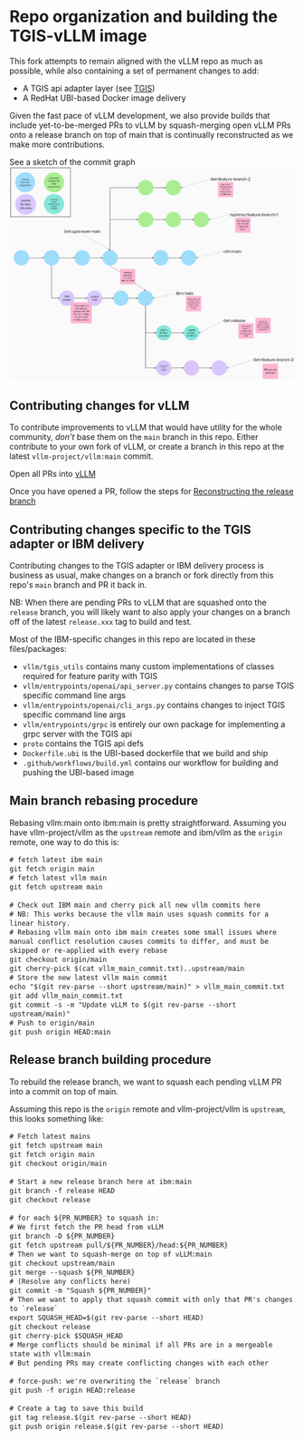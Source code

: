 # Repo organization and building the TGIS-vLLM image

This fork attempts to remain aligned with the vLLM repo as much as possible,
while also containing a set of permanent changes to add:
- A TGIS api adapter layer (see [TGIS](https://github.com/IBM/text-generation-inference))
- A RedHat UBI-based Docker image delivery

Given the fast pace of vLLM development, we also provide builds that include yet-to-be-merged
PRs to vLLM by squash-merging open vLLM PRs onto a release branch on top of main that is continually
reconstructed as we make more contributions.

See a sketch of the commit graph
![vllm commit strategy](docs/source/assets/tgis-vllm-repo.png)

## Contributing changes for vLLM

To contribute improvements to vLLM that would have utility for the whole community, _don't_ base them on the `main` branch in this repo.
Either contribute to your own fork of vLLM, or create a branch in this repo at the latest `vllm-project/vllm:main` commit.

Open all PRs into [vLLM](https://github.com/vllm-project/vllm)

Once you have opened a PR, follow the steps for [Reconstructing the release branch](#release-branch-building-procedure)

## Contributing changes specific to the TGIS adapter or IBM delivery

Contributing changes to the TGIS adapter or IBM delivery process is business as usual, 
make changes on a branch or fork directly from this repo's `main` branch and PR it back in.

NB: When there are pending PRs to vLLM that are squashed onto the `release` branch, you will likely want to also apply your
changes on a branch off of the latest `release.xxx` tag to build and test.

Most of the IBM-specific changes in this repo are located in these files/packages:
- `vllm/tgis_utils` contains many custom implementations of classes required for feature parity with TGIS
- `vllm/entrypoints/openai/api_server.py` contains changes to parse TGIS specific command line args
- `vllm/entrypoints/openai/cli_args.py` contains changes to inject TGIS specific command line args
- `vllm/entrypoints/grpc` is entirely our own package for implementing a grpc server with the TGIS api
- `proto` contains the TGIS api defs
- `Dockerfile.ubi` is the UBI-based dockerfile that we build and ship
- `.github/workflows/build.yml` contains our workflow for building and pushing the UBI-based image

## Main branch rebasing procedure

Rebasing vllm:main onto ibm:main is pretty straightforward. Assuming you have vllm-project/vllm as the
`upstream` remote and ibm/vllm as the `origin` remote, one way to do this is:
```shell
# fetch latest ibm main
git fetch origin main
# fetch latest vllm main
git fetch upstream main

# Check out IBM main and cherry pick all new vllm commits here
# NB: This works because the vllm main uses squash commits for a linear history.
# Rebasing vllm main onto ibm main creates some small issues where manual conflict resolution causes commits to differ, and must be skipped or re-applied with every rebase
git checkout origin/main
git cherry-pick $(cat vllm_main_commit.txt)..upstream/main
# Store the new latest vllm main commit
echo "$(git rev-parse --short upstream/main)" > vllm_main_commit.txt
git add vllm_main_commit.txt
git commit -s -m "Update vLLM to $(git rev-parse --short upstream/main)"
# Push to origin/main
git push origin HEAD:main
```

## Release branch building procedure

To rebuild the release branch, we want to squash each pending vLLM PR into a commit on top of main.

Assuming this repo is the `origin` remote and vllm-project/vllm is `upstream`, this looks something like:
```shell
# Fetch latest mains
git fetch upstream main
git fetch origin main
git checkout origin/main

# Start a new release branch here at ibm:main
git branch -f release HEAD
git checkout release

# for each ${PR_NUMBER} to squash in:
# We first fetch the PR head from vLLM
git branch -D ${PR_NUMBER}
git fetch upstream pull/${PR_NUMBER}/head:${PR_NUMBER}
# Then we want to squash-merge on top of vLLM:main
git checkout upstream/main
git merge --squash ${PR_NUMBER}
# (Resolve any conflicts here)
git commit -m "Squash ${PR_NUMBER}"
# Then we want to apply that squash commit with only that PR's changes to `release`
export SQUASH_HEAD=$(git rev-parse --short HEAD)
git checkout release
git cherry-pick $SQUASH_HEAD
# Merge conflicts should be minimal if all PRs are in a mergeable state with vllm:main
# But pending PRs may create conflicting changes with each other 

# force-push: we're overwriting the `release` branch
git push -f origin HEAD:release

# Create a tag to save this build
git tag release.$(git rev-parse --short HEAD)
git push origin release.$(git rev-parse --short HEAD)
```
